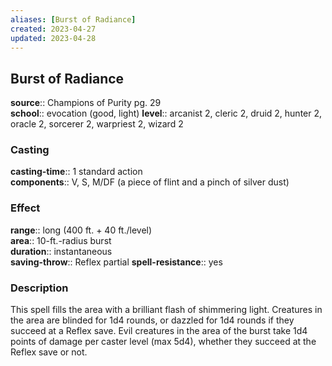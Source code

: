 ```yaml
---
aliases: [Burst of Radiance]
created: 2023-04-27
updated: 2023-04-28
---
```


## Burst of Radiance

**source**:: Champions of Purity pg. 29  
**school**:: evocation (good, light)
**level**:: arcanist 2, cleric 2, druid 2, hunter 2, oracle 2, sorcerer 2, warpriest 2, wizard 2

### Casting

**casting-time**:: 1 standard action  
**components**:: V, S, M/DF (a piece of flint and a pinch of silver dust)

### Effect

**range**:: long (400 ft. + 40 ft./level)  
**area**:: 10-ft.-radius burst  
**duration**:: instantaneous  
**saving-throw**:: Reflex partial
**spell-resistance**:: yes

### Description

This spell fills the area with a brilliant flash of shimmering light. Creatures in the area are blinded for 1d4 rounds, or dazzled for 1d4 rounds if they succeed at a Reflex save. Evil creatures in the area of the burst take 1d4 points of damage per caster level (max 5d4), whether they succeed at the Reflex save or not.
